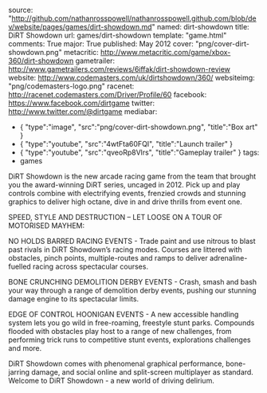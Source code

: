 source: "http://github.com/nathanrosspowell/nathanrosspowell.github.com/blob/dev/website/pages/games/dirt-showdown.md"
named: dirt-showdown
title: DiRT Showdown
url: games/dirt-showdown
template: "game.html"
comments: True
major: True
published: May 2012
cover: "png/cover-dirt-showdown.png"
metacritic: http://www.metacritic.com/game/xbox-360/dirt-showdown
gametrailer: http://www.gametrailers.com/reviews/6iffak/dirt-showdown-review
website: http://www.codemasters.com/uk/dirtshowdown/360/
websiteimg: "png/codemasters-logo.png"
racenet: http://racenet.codemasters.com/Driver/Profile/60
facebook: https://www.facebook.com/dirtgame
twitter: http://www.twitter.com/@dirtgame
mediabar:
- { "type":"image", "src":"png/cover-dirt-showdown.png", "title":"Box art" }
- { "type":"youtube", "src":"4wtFta60FQI", "title":"Launch trailer" }
- { "type":"youtube", "src":"qveoRp8Vlrs", "title":"Gameplay trailer" }
tags:
- games

DiRT Showdown is the new arcade racing game from the team that brought you the award-winning DiRT series, uncaged in 2012. Pick up and play controls combine with electrifying events, frenzied crowds and stunning graphics to deliver high octane, dive in and drive thrills from event one.


SPEED, STYLE AND DESTRUCTION – LET LOOSE ON A TOUR OF MOTORISED MAYHEM:


NO HOLDS BARRED RACING EVENTS - Trade paint and use nitrous to blast past rivals in DiRT Showdown’s racing modes. Courses are littered with obstacles, pinch points, multiple-routes and ramps to deliver adrenaline-fuelled racing across spectacular courses.


BONE CRUNCHING DEMOLITION DERBY EVENTS - Crash, smash and bash your way through a range of demolition derby events, pushing our stunning damage engine to its spectacular limits.


EDGE OF CONTROL HOONIGAN EVENTS - A new accessible handling system lets you go wild in free-roaming, freestyle stunt parks. Compounds flooded with obstacles play host to a range of new challenges, from performing trick runs to competitive stunt events, explorations challenges and more.


DiRT Showdown comes with phenomenal graphical performance, bone-jarring damage, and social online and split-screen multiplayer as standard. Welcome to DiRT Showdown - a new world of driving delirium.

